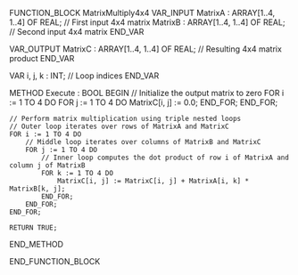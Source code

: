 FUNCTION_BLOCK MatrixMultiply4x4
VAR_INPUT
    MatrixA : ARRAY[1..4, 1..4] OF REAL; // First input 4x4 matrix
    MatrixB : ARRAY[1..4, 1..4] OF REAL; // Second input 4x4 matrix
END_VAR

VAR_OUTPUT
    MatrixC : ARRAY[1..4, 1..4] OF REAL; // Resulting 4x4 matrix product
END_VAR

VAR
    i, j, k : INT; // Loop indices
END_VAR

METHOD Execute : BOOL
BEGIN
    // Initialize the output matrix to zero
    FOR i := 1 TO 4 DO
        FOR j := 1 TO 4 DO
            MatrixC[i, j] := 0.0;
        END_FOR;
    END_FOR;

    // Perform matrix multiplication using triple nested loops
    // Outer loop iterates over rows of MatrixA and MatrixC
    FOR i := 1 TO 4 DO
        // Middle loop iterates over columns of MatrixB and MatrixC
        FOR j := 1 TO 4 DO
            // Inner loop computes the dot product of row i of MatrixA and column j of MatrixB
            FOR k := 1 TO 4 DO
                MatrixC[i, j] := MatrixC[i, j] + MatrixA[i, k] * MatrixB[k, j];
            END_FOR;
        END_FOR;
    END_FOR;

    RETURN TRUE;
END_METHOD

END_FUNCTION_BLOCK
